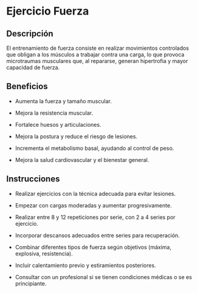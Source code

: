 # Ejercicio Fuerza

## Descripción
El entrenamiento de fuerza consiste en realizar movimientos controlados que obligan a los músculos a trabajar contra una carga, lo que provoca microtraumas musculares que, al repararse, generan hipertrofia y mayor capacidad de fuerza. 

## Beneficios
* Aumenta la fuerza y tamaño muscular.

* Mejora la resistencia muscular.

* Fortalece huesos y articulaciones.

* Mejora la postura y reduce el riesgo de lesiones.

* Incrementa el metabolismo basal, ayudando al control de peso.

* Mejora la salud cardiovascular y el bienestar general.

## Instrucciones

* Realizar ejercicios con la técnica adecuada para evitar lesiones.

* Empezar con cargas moderadas y aumentar progresivamente.

* Realizar entre 8 y 12 repeticiones por serie, con 2 a 4 series por ejercicio.

* Incorporar descansos adecuados entre series para recuperación.

* Combinar diferentes tipos de fuerza según objetivos (máxima, explosiva, resistencia).

* Incluir calentamiento previo y estiramientos posteriores.

* Consultar con un profesional si se tienen condiciones médicas o se es principiante.

